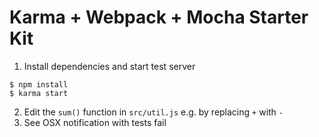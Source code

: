 Karma + Webpack + Mocha Starter Kit
===================================

1. Install dependencies and start test server

```
$ npm install
$ karma start
```

2. Edit the `sum()` function in `src/util.js` e.g. by replacing `+` with `-`
3. See OSX notification with tests fail

